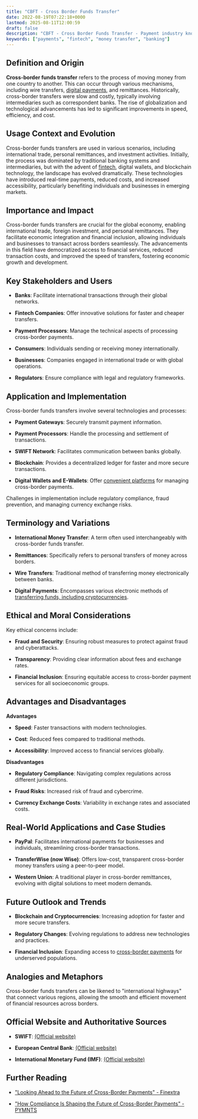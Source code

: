 ```yaml
---
title: "CBFT - Cross Border Funds Transfer"
date: 2022-08-19T07:22:18+0000
lastmod: 2025-08-11T12:00:59
draft: false
description: "CBFT - Cross Border Funds Transfer - Payment industry knowledge and insights"
keywords: ["payments", "fintech", "money transfer", "banking"]
---
```


## Definition and Origin

**Cross-border funds transfer** refers to the process of moving money from one country to another. This can occur through various mechanisms, including wire transfers, [digital payments](https://faisalkhanllc.xyz/resources/payments-wiki/d/digital-payments/), and remittances. Historically, cross-border transfers were slow and costly, typically involving intermediaries such as correspondent banks. The rise of globalization and technological advancements has led to significant improvements in speed, efficiency, and cost.

## Usage Context and Evolution

Cross-border funds transfers are used in various scenarios, including international trade, personal remittances, and investment activities. Initially, the process was dominated by traditional banking systems and intermediaries, but with the advent of [fintech](https://faisalkhanllc.xyz/resources/payments-wiki/f/fintech/), digital wallets, and blockchain technology, the landscape has evolved dramatically. These technologies have introduced real-time payments, reduced costs, and increased accessibility, particularly benefiting individuals and businesses in emerging markets.

## Importance and Impact

Cross-border funds transfers are crucial for the global economy, enabling international trade, foreign investment, and personal remittances. They facilitate economic integration and financial inclusion, allowing individuals and businesses to transact across borders seamlessly. The advancements in this field have democratized access to financial services, reduced transaction costs, and improved the speed of transfers, fostering economic growth and development.

## Key Stakeholders and Users

- **Banks**: Facilitate international transactions through their global networks.

- **Fintech Companies**: Offer innovative solutions for faster and cheaper transfers.

- **Payment Processors**: Manage the technical aspects of processing cross-border payments.

- **Consumers**: Individuals sending or receiving money internationally.

- **Businesses**: Companies engaged in international trade or with global operations.

- **Regulators**: Ensure compliance with legal and regulatory frameworks.

## Application and Implementation

Cross-border funds transfers involve several technologies and processes:

- **Payment Gateways**: Securely transmit payment information.

- **Payment Processors**: Handle the processing and settlement of transactions.

- **SWIFT Network**: Facilitates communication between banks globally.

- **Blockchain**: Provides a decentralized ledger for faster and more secure transactions.

- **Digital Wallets and E-Wallets**: Offer [convenient platforms](https://faisalkhanllc.xyz/resources/payments-wiki/d/digital-wallet/) for managing cross-border payments.

Challenges in implementation include regulatory compliance, fraud prevention, and managing currency exchange risks.

## Terminology and Variations

- **International Money Transfer**: A term often used interchangeably with cross-border funds transfer.

- **Remittances**: Specifically refers to personal transfers of money across borders.

- **Wire Transfers**: Traditional method of transferring money electronically between banks.

- **Digital Payments**: Encompasses various electronic methods of [transferring funds, including cryptocurrencies](https://faisalkhanllc.xyz/resources/payments-wiki/c/crypto-based-remittances/).

## Ethical and Moral Considerations

Key ethical concerns include:

- **Fraud and Security**: Ensuring robust measures to protect against fraud and cyberattacks.

- **Transparency**: Providing clear information about fees and exchange rates.

- **Financial Inclusion**: Ensuring equitable access to cross-border payment services for all socioeconomic groups.

## Advantages and Disadvantages

**Advantages**

- **Speed**: Faster transactions with modern technologies.

- **Cost**: Reduced fees compared to traditional methods.

- **Accessibility**: Improved access to financial services globally.

**Disadvantages**

- **Regulatory Compliance**: Navigating complex regulations across different jurisdictions.

- **Fraud Risks**: Increased risk of fraud and cybercrime.

- **Currency Exchange Costs**: Variability in exchange rates and associated costs.

## Real-World Applications and Case Studies

- **PayPal**: Facilitates international payments for businesses and individuals, streamlining cross-border transactions.

- **TransferWise (now Wise)**: Offers low-cost, transparent cross-border money transfers using a peer-to-peer model.

- **Western Union**: A traditional player in cross-border remittances, evolving with digital solutions to meet modern demands.

## Future Outlook and Trends

- **Blockchain and Cryptocurrencies**: Increasing adoption for faster and more secure transfers.

- **Regulatory Changes**: Evolving regulations to address new technologies and practices.

- **Financial Inclusion**: Expanding access to [cross-border payments](https://faisalkhanllc.xyz/resources/payments-wiki/c/cross-border-payments-2/) for underserved populations.

## Analogies and Metaphors

Cross-border funds transfers can be likened to "international highways" that connect various regions, allowing the smooth and efficient movement of financial resources across borders.

## Official Website and Authoritative Sources

- **SWIFT**: [(Official website)](https://www.swift.com)

- **European Central Bank**: [(Official website)](https://www.ecb.europa.eu)

- **International Monetary Fund (IMF)**: [(Official website)](https://www.imf.org)

## Further Reading

- ["Looking Ahead to the Future of Cross-Border Payments" - Finextra](https://www.finextra.com/videoarticle/3166/looking-ahead-to-the-future-of-cross-border-payments)

- ["How Compliance Is Shaping the Future of Cross-Border Payments" - PYMNTS](https://www.pymnts.com/news/cross-border-commerce/cross-border-payments/2024/how-compliance-is-shaping-future-cross-border-payments/)